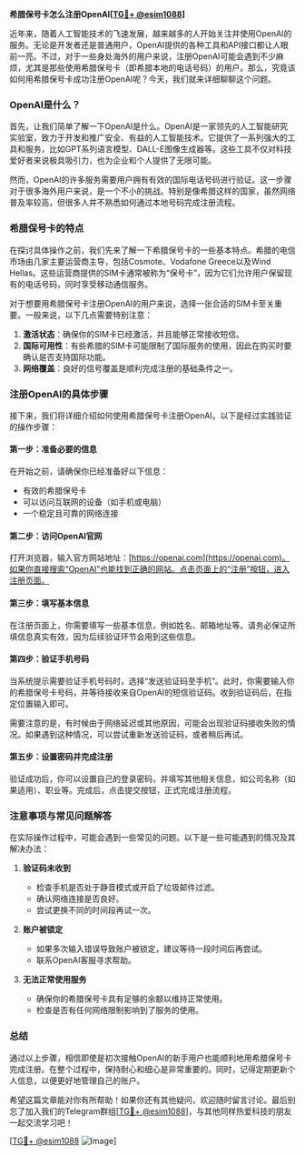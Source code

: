 **希腊保号卡怎么注册OpenAI[[TG💪+ @esim1088](https://t.me/s/esim1088)]**

近年来，随着人工智能技术的飞速发展，越来越多的人开始关注并使用OpenAI的服务。无论是开发者还是普通用户，OpenAI提供的各种工具和API接口都让人眼前一亮。不过，对于一些身处海外的用户来说，注册OpenAI可能会遇到不少麻烦，尤其是那些使用希腊保号卡（即希腊本地的电话号码）的用户。那么，究竟该如何用希腊保号卡成功注册OpenAI呢？今天，我们就来详细聊聊这个问题。

### OpenAI是什么？

首先，让我们简单了解一下OpenAI是什么。OpenAI是一家领先的人工智能研究实验室，致力于开发和推广安全、有益的人工智能技术。它提供了一系列强大的工具和服务，比如GPT系列语言模型、DALL-E图像生成器等。这些工具不仅对科技爱好者来说极具吸引力，也为企业和个人提供了无限可能。

然而，OpenAI的许多服务需要用户拥有有效的国际电话号码进行验证。这一步骤对于很多海外用户来说，是一个不小的挑战。特别是像希腊这样的国家，虽然网络普及率较高，但很多人并不熟悉如何通过本地号码完成注册流程。

### 希腊保号卡的特点

在探讨具体操作之前，我们先来了解一下希腊保号卡的一些基本特点。希腊的电信市场由几家主要运营商主导，包括Cosmote、Vodafone Greece以及Wind Hellas。这些运营商提供的SIM卡通常被称为“保号卡”，因为它们允许用户保留现有的电话号码，同时享受移动通信服务。

对于想要用希腊保号卡注册OpenAI的用户来说，选择一张合适的SIM卡至关重要。一般来说，以下几点需要特别注意：

1. **激活状态**：确保你的SIM卡已经激活，并且能够正常接收短信。
2. **国际可用性**：有些希腊的SIM卡可能限制了国际服务的使用，因此在购买时要确认是否支持国际功能。
3. **网络覆盖**：良好的信号覆盖是顺利完成注册的基础条件之一。

### 注册OpenAI的具体步骤

接下来，我们将详细介绍如何使用希腊保号卡注册OpenAI。以下是经过实践验证的操作步骤：

#### 第一步：准备必要的信息

在开始之前，请确保你已经准备好以下信息：
- 有效的希腊保号卡
- 可以访问互联网的设备（如手机或电脑）
- 一个稳定且可靠的网络连接

#### 第二步：访问OpenAI官网

打开浏览器，输入官方网站地址：[https://openai.com](https://openai.com)。如果你直接搜索“OpenAI”也能找到正确的网站。点击页面上的“注册”按钮，进入注册页面。

#### 第三步：填写基本信息

在注册页面上，你需要填写一些基本信息，例如姓名、邮箱地址等。请务必保证所填信息真实有效，因为后续验证环节会用到这些信息。

#### 第四步：验证手机号码

当系统提示需要验证手机号码时，选择“发送验证码至手机”。此时，你需要输入你的希腊保号卡号码，并等待接收来自OpenAI的短信验证码。收到验证码后，在指定位置输入即可。

需要注意的是，有时候由于网络延迟或其他原因，可能会出现验证码接收失败的情况。如果遇到这种情况，可以尝试重新发送验证码，或者稍后再试。

#### 第五步：设置密码并完成注册

验证成功后，你可以设置自己的登录密码，并填写其他相关信息，如公司名称（如果适用）、职业等。完成后，点击提交按钮，正式完成注册流程。

### 注意事项与常见问题解答

在实际操作过程中，可能会遇到一些常见的问题。以下是一些可能遇到的情况及其解决办法：

1. **验证码未收到**
   - 检查手机是否处于静音模式或开启了垃圾邮件过滤。
   - 确认网络连接是否良好。
   - 尝试更换不同的时间段再试一次。

2. **账户被锁定**
   - 如果多次输入错误导致账户被锁定，建议等待一段时间后再尝试。
   - 联系OpenAI客服寻求帮助。

3. **无法正常使用服务**
   - 确保你的希腊保号卡具有足够的余额以维持正常使用。
   - 检查是否有任何网络限制影响到了服务的使用。

### 总结

通过以上步骤，相信即使是初次接触OpenAI的新手用户也能顺利地用希腊保号卡完成注册。在整个过程中，保持耐心和细心是非常重要的。同时，记得定期更新个人信息，以便更好地管理自己的账户。

希望这篇文章能对你有所帮助！如果你还有其他疑问，欢迎随时留言讨论。最后别忘了加入我们的Telegram群组[[TG💪+ @esim1088](https://t.me/s/esim1088)]，与其他同样热爱科技的朋友一起交流学习吧！

[[TG💪+ @esim1088](https://t.me/s/esim1088) ![Image](https://i.postimg.cc/4NQfJmqS/Snipaste-2025-05-13-00-14-12.png)]